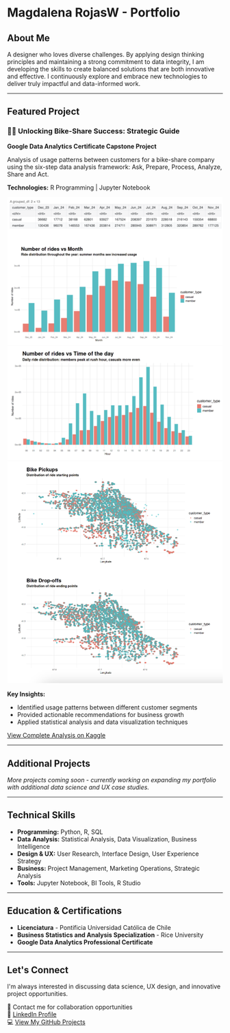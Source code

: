 # Magdalena RojasW - Portfolio

## About Me
A designer who loves diverse challenges. By applying design thinking principles and maintaining a strong commitment to data integrity, I am developing the skills to create balanced solutions that are both innovative and effective. I continuously explore and embrace new technologies to deliver truly impactful and data-informed work.

---

## Featured Project

### 🚴‍♀️ Unlocking Bike-Share Success: Strategic Guide
**Google Data Analytics Certificate Capstone Project**

Analysis of usage patterns between customers for a bike-share company using the six-step data analysis framework: Ask, Prepare, Process, Analyze, Share and Act.

**Technologies:** R Programming | Jupyter Notebook

![Bike Share Analysis 1](./assets/images/bikeshare2.png)
![Bike Share Analysis 2](./assets/images/bikeshare1.png)
![Bike Share Analysis 3](./assets/images/bikeshare3.png)

**Key Insights:**
- Identified usage patterns between different customer segments
- Provided actionable recommendations for business growth
- Applied statistical analysis and data visualization techniques

[View Complete Analysis on Kaggle](https://www.kaggle.com/code/mjrwww/unlocking-bike-share-success-strategic-guide)

---

## Additional Projects
*More projects coming soon - currently working on expanding my portfolio with additional data science and UX case studies.*

---

## Technical Skills
- **Programming:** Python, R, SQL
- **Data Analysis:** Statistical Analysis, Data Visualization, Business Intelligence
- **Design & UX:** User Research, Interface Design, User Experience Strategy
- **Business:** Project Management, Marketing Operations, Strategic Analysis
- **Tools:** Jupyter Notebook, BI Tools, R Studio

---

## Education & Certifications
- **Licenciatura** - Pontificia Universidad Católica de Chile
- **Business Statistics and Analysis Specialization** - Rice University
- **Google Data Analytics Professional Certificate**

---

## Let's Connect
I'm always interested in discussing data science, UX design, and innovative project opportunities.

📧 Contact me for collaboration opportunities  
💼 [LinkedIn Profile](https://www.linkedin.com/in/magdalena-rojas-w/)  
💻 [View My GitHub Projects](https://github.com/magdalenarojasw)
